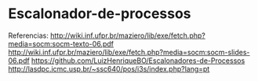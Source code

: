# Escalonador-de-processos
Referencias: 
http://wiki.inf.ufpr.br/maziero/lib/exe/fetch.php?media=socm:socm-texto-06.pdf
http://wiki.inf.ufpr.br/maziero/lib/exe/fetch.php?media=socm:socm-slides-06.pdf
https://github.com/LuizHenriqueBO/Escalonadores-de-Processos
http://lasdpc.icmc.usp.br/~ssc640/pos/i3s/index.php?lang=pt


